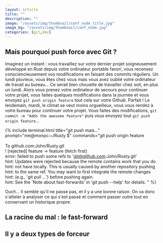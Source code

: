 ```yaml
---
layout: article
title: ""
description: ""
image: "/assets/img/thumbnail/conf_node_title.jpg"
image_bg: "/assets/img/thumbnail/conf_node.jpg"
categories: [git,dev]
---
```


## Mais pourquoi push force avec Git ?

Imaginez un instant : vous travaillez sur votre dernier projet soigneusement développé en Rust depuis votre ordinateur portable favori, vous recensez consciencieusement vos modifications en faisant des commits réguliers. Un lundi pluvieux, vous êtes chez vous mais vous avez oublié votre ordinateur de travail au bureau... Ce serait bien chouette de travailler chez soit, en plus un lundi. Alors vous prenez votre ordinateur de secours pour continuer votre projet, vous faites quelques modifications dans la journée et vous envoyez `git push origin feature` tout cela sur votre Github. Parfait ! Le lendemain, mardi, le climat se veut moins orgueilleux, vous vous rendez à votre bureau pour continuer votre projet. Vous faites des modifications, `git commit -m "Adds the awesome feature"` puis vous envoyez tout `git push origin feature`...

{% include terminal.html title="git push mais..." prompt="me@monpc:~/Rusty $" commands="git push origin feature<br/><br/>To github.com:John/Rusty.git<br/>
 ! [rejected]        feature -> feature (fetch first)<br/>
 error: failed to push some refs to 'git@github.com:John/Rusty.git'<br/>
hint: Updates were rejected because the remote contains work that you do<br/>
hint: not have locally. This is usually caused by another repository pushing<br/>
hint: to the same ref. You may want to first integrate the remote changes<br/>
hint: (e.g., 'git pull ...') before pushing again.<br/>
hint: See the 'Note about fast-forwards' in 'git push --help' for details.
" %}

Ouch... Il semble qu'il ne passe pas, et il y a une bonne raison. On va donc s'atteler à analyser ce qui s'est passé et comment passer outre tout en conservant un historique propre.

## La racine du mal : le fast-forward

## Il y a deux types de forceur
